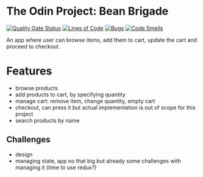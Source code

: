 # The Odin Project: Bean Brigade

[![Quality Gate Status](https://sonarcloud.io/api/project_badges/measure?project=ykoziy_shopping-cart&metric=alert_status)](https://sonarcloud.io/summary/new_code?id=ykoziy_shopping-cart)
[![Lines of Code](https://sonarcloud.io/api/project_badges/measure?project=ykoziy_shopping-cart&metric=ncloc)](https://sonarcloud.io/summary/new_code?id=ykoziy_shopping-cart)
[![Bugs](https://sonarcloud.io/api/project_badges/measure?project=ykoziy_shopping-cart&metric=bugs)](https://sonarcloud.io/summary/new_code?id=ykoziy_shopping-cart)
[![Code Smells](https://sonarcloud.io/api/project_badges/measure?project=ykoziy_shopping-cart&metric=code_smells)](https://sonarcloud.io/summary/new_code?id=ykoziy_shopping-cart)

An app where user can browse items, add them to cart, update the cart and proceed to checkout.

# Features

- browse products
- add products to cart, by specifying quantity
- manage cart: remove item, change quantity, empty cart
- checkout, can press it but actual implementation is out of scope for this project
- search products by name

## Challenges

- design
- managing state, app no that big but already some challenges with managing it (time to use redux?)

